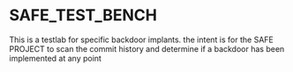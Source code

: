 # SAFE_TEST_BENCH

This is a testlab for specific backdoor implants. the intent is for the SAFE PROJECT to scan the commit history and determine if a backdoor has been implemented at any point